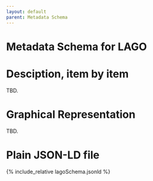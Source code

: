 ```yaml
---
layout: default
parent: Metadata Schema
---
```


# Metadata Schema for LAGO


# Desciption, item by item

TBD.

# Graphical Representation

TBD.

# Plain JSON-LD file

{% include_relative lagoSchema.jsonld %}
